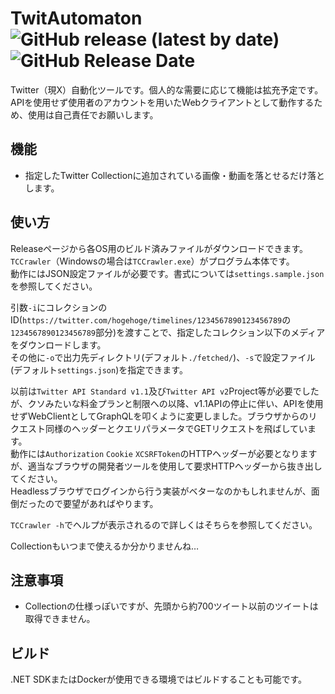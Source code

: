 # TwitAutomaton  ![GitHub release (latest by date)](https://img.shields.io/github/v/release/rexent-gx/TwitAutomaton?color=green) ![GitHub Release Date](https://img.shields.io/github/release-date/rexent-gx/TwitAutomaton)  
Twitter（現X）自動化ツールです。個人的な需要に応じて機能は拡充予定です。APIを使用せず使用者のアカウントを用いたWebクライアントとして動作するため、使用は自己責任でお願いします。

## 機能
- 指定したTwitter Collectionに追加されている画像・動画を落とせるだけ落とします。

## 使い方
Releaseページから各OS用のビルド済みファイルがダウンロードできます。`TCCrawler`（Windowsの場合は`TCCrawler.exe`）がプログラム本体です。  
動作にはJSON設定ファイルが必要です。書式については`settings.sample.json`を参照してください。

引数`-i`にコレクションのID(`https://twitter.com/hogehoge/timelines/1234567890123456789`の`1234567890123456789`部分)を渡すことで、指定したコレクション以下のメディアをダウンロードします。  
その他に`-o`で出力先ディレクトリ(デフォルト`./fetched/`)、`-s`で設定ファイル(デフォルト`settings.json`)を指定できます。

以前は`Twitter API Standard v1.1`及び`Twitter API v2`Project等が必要でしたが、クソみたいな料金プランと制限への以降、v1.1APIの停止に伴い、APIを使用せずWebClientとしてGraphQLを叩くように変更しました。ブラウザからのリクエスト同様のヘッダーとクエリパラメータでGETリクエストを飛ばしています。  
動作には`Authorization` `Cookie` `XCSRFToken`のHTTPヘッダーが必要となりますが、適当なブラウザの開発者ツールを使用して要求HTTPヘッダーから抜き出してください。  
Headlessブラウザでログインから行う実装がベターなのかもしれませんが、面倒だったので要望があればやります。

`TCCrawler -h`でヘルプが表示されるので詳しくはそちらを参照してください。

Collectionもいつまで使えるか分かりませんね…


## 注意事項
- Collectionの仕様っぽいですが、先頭から約700ツイート以前のツイートは取得できません。


## ビルド
.NET SDKまたはDockerが使用できる環境ではビルドすることも可能です。
